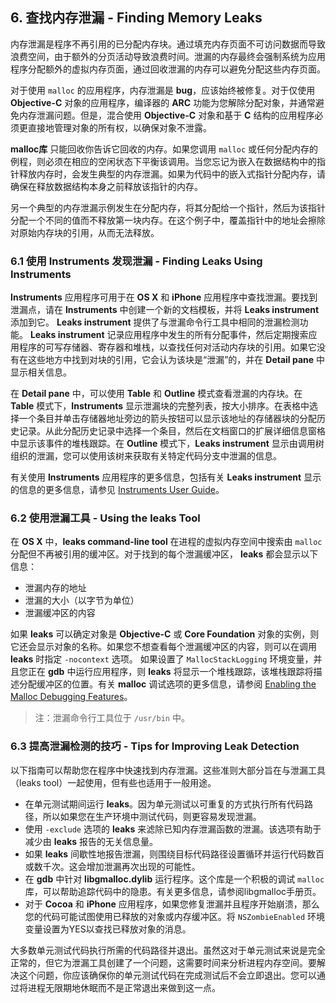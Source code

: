 ## 6. 查找内存泄漏 - Finding Memory Leaks
内存泄漏是程序不再引用的已分配内存块。通过填充内存页面不可访问数据而导致浪费空间，由于额外的分页活动导致浪费时间。泄漏的内存最终会强制系统为应用程序分配额外的虚拟内存页面，通过回收泄漏的内存可以避免分配这些内存页面。

对于使用 `malloc` 的应用程序，内存泄漏是 **bug**，应该始终被修复。对于仅使用 **Objective-C** 对象的应用程序，编译器的 **ARC** 功能为您解除分配对象，并通常避免内存泄漏问题。但是，混合使用 **Objective-C** 对象和基于 **C** 结构的应用程序必须更直接地管理对象的所有权，以确保对象不泄露。

**malloc库** 只能回收你告诉它回收的内存。如果您调用 `malloc` 或任何分配内存的例程，则必须在相应的空闲状态下平衡该调用。当您忘记为嵌入在数据结构中的指针释放内存时，会发生典型的内存泄漏。如果为代码中的嵌入式指针分配内存，请确保在释放数据结构本身之前释放该指针的内存。

另一个典型的内存泄漏示例发生在分配内存，将其分配给一个指针，然后为该指针分配一个不同的值而不释放第一块内存。在这个例子中，覆盖指针中的地址会擦除对原始内存块的引用，从而无法释放。

### 6.1 使用 Instruments 发现泄漏 - Finding Leaks Using Instruments
**Instruments** 应用程序可用于在 **OS X** 和 **iPhone** 应用程序中查找泄漏。要找到泄漏点，请在 **Instruments** 中创建一个新的文档模板，并将 **Leaks instrument** 添加到它。 **Leaks instrument** 提供了与泄漏命令行工具中相同的泄漏检测功能。 **Leaks instrument** 记录应用程序中发生的所有分配事件，然后定期搜索应用程序的可写存储器、寄存器和堆栈，以查找任何对活动内存块的引用。如果它没有在这些地方中找到对块的引用，它会认为该块是“泄漏”的，并在 **Detail pane** 中显示相关信息。

在 **Detail pane** 中，可以使用 **Table** 和 **Outline** 模式查看泄漏的内存块。在 **Table** 模式下，**Instruments** 显示泄漏块的完整列表，按大小排序。在表格中选择一个条目并单击存储器地址旁边的箭头按钮可以显示该地址的存储器块的分配历史记录。从此分配历史记录中选择一个条目，然后在文档窗口的扩展详细信息窗格中显示该事件的堆栈跟踪。在 **Outline** 模式下，**Leaks instrument** 显示由调用树组织的泄漏，您可以使用该树来获取有关特定代码分支中泄漏的信息。

有关使用 **Instruments** 应用程序的更多信息，包括有关 **Leaks instrument** 显示的信息的更多信息，请参见 [Instruments User Guide](https://developer.apple.com/library/content/documentation/DeveloperTools/Conceptual/InstrumentsUserGuide/index.html#//apple_ref/doc/uid/TP40004652)。

### 6.2 使用泄漏工具 - Using the leaks Tool
在 **OS X** 中，**leaks command-line tool** 在进程的虚拟内存空间中搜索由 `malloc` 分配但不再被引用的缓冲区。对于找到的每个泄漏缓冲区， **leaks** 都会显示以下信息：

* 泄漏内存的地址
* 泄漏的大小（以字节为单位）
* 泄漏缓冲区的内容

如果 **leaks** 可以确定对象是 **Objective-C** 或 **Core Foundation** 对象的实例，则它还会显示对象的名称。如果您不想查看每个泄漏缓冲区的内容，则可以在调用 **leaks** 时指定 `-nocontext` 选项。 如果设置了
 `MallocStackLogging` 环境变量，并且您正在 **gdb** 中运行应用程序，则 **leaks** 将显示一个堆栈跟踪，该堆栈跟踪将描述分配缓冲区的位置。有关 **malloc** 调试选项的更多信息，请参阅 [Enabling the Malloc Debugging Features](https://developer.apple.com/library/content/documentation/Performance/Conceptual/ManagingMemory/Articles/MallocDebug.html#//apple_ref/doc/uid/20001884-CJBJFIDD)。

> 注：泄漏命令行工具位于 `/usr/bin` 中。

### 6.3 提高泄漏检测的技巧 - Tips for Improving Leak Detection
以下指南可以帮助您在程序中快速找到内存泄漏。这些准则大部分旨在与泄漏工具（leaks tool）一起使用，但有些也适用于一般用途。

* 在单元测试期间运行 **leaks**。因为单元测试以可重复的方式执行所有代码路径，所以如果您在生产环境中测试代码，则更容易发现泄漏。
* 使用 `-exclude` 选项的 **leaks** 来滤除已知内存泄漏函数的泄漏。该选项有助于减少由 **leaks** 报告的无关信息量。
* 如果 **leaks** 间歇性地报告泄漏，则围绕目标代码路径设置循环并运行代码数百或数千次。这会增加泄漏再次出现的可能性。
* 在 **gdb** 中针对 **libgmalloc.dylib** 运行程序。这个库是一个积极的调试 `malloc` 库，可以帮助追踪代码中的隐患。有关更多信息，请参阅libgmalloc手册页。
* 对于 **Cocoa** 和 **iPhone** 应用程序，如果您修复泄漏并且程序开始崩溃，那么您的代码可能试图使用已释放的对象或内存缓冲区。将 `NSZombieEnabled` 环境变量设置为YES以查找已释放对象的消息。

大多数单元测试代码执行所需的代码路径并退出。虽然这对于单元测试来说是完全正常的，但它为泄漏工具创建了一个问题，这需要时间来分析进程内存空间。要解决这个问题，你应该确保你的单元测试代码在完成测试后不会立即退出。您可以通过将进程无限期地休眠而不是正常退出来做到这一点。
